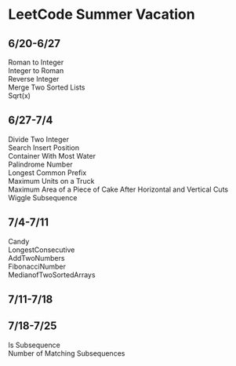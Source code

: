 # LeetCode Summer Vacation
## 6/20-6/27<br>
Roman to Integer<br>
Integer to Roman<br>
Reverse Integer<br>
Merge Two Sorted Lists<br>
Sqrt(x)<br>
## 6/27-7/4<br>
Divide Two Integer<br>
Search Insert Position<br>
Container With Most Water<br>
Palindrome Number<br>
Longest Common Prefix<br>
Maximum Units on a Truck<br>
Maximum Area of a Piece of Cake After Horizontal and Vertical Cuts<br>
Wiggle Subsequence<br>
## 7/4-7/11<br>
Candy<br>
LongestConsecutive<br>
AddTwoNumbers<br>
FibonacciNumber<br>
MedianofTwoSortedArrays<br>
## 7/11-7/18<br>
## 7/18-7/25<br>
Is Subsequence<br>
Number of Matching Subsequences<br>
